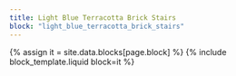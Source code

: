 ```yaml
---
title: Light Blue Terracotta Brick Stairs
block: "light_blue_terracotta_brick_stairs"
---
```


{% assign it = site.data.blocks[page.block] %}
{% include block_template.liquid block=it %}

